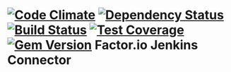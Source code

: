 [![Code Climate](https://codeclimate.com/github/factor-io/connector-jenkins.png)](https://codeclimate.com/github/factor-io/connector-jenkins)
[![Dependency Status](https://gemnasium.com/factor-io/connector-jenkins.svg)](https://gemnasium.com/factor-io/connector-jenkins)
[![Build Status](https://travis-ci.org/factor-io/connector-jenkins.svg)](https://travis-ci.org/factor-io/connector-jenkins)
[![Test Coverage](https://codeclimate.com/github/factor-io/connector-jenkins/badges/coverage.svg)](https://codeclimate.com/github/factor-io/connector-jenkins)
[![Gem Version](https://badge.fury.io/rb/factor-connector-jenkins.svg)](http://badge.fury.io/rb/factor-connector-jenkins)
Factor.io Jenkins Connector
======================
